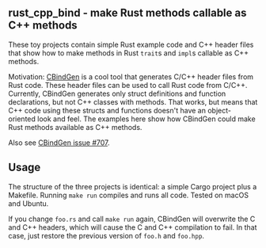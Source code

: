 ## rust_cpp_bind - make Rust methods callable as C++ methods

These toy projects contain simple Rust example code and C++ header files
that show how to make methods in Rust `trait`s and `impl`s callable as
C++ methods.

Motivation: [CBindGen](https://github.com/eqrion/cbindgen) is a cool tool
that generates C/C++ header files from Rust code. These header files can be
used to call Rust code from C/C++. Currently, CBindGen generates only struct
definitions and function declarations, but not C++ classes with methods.
That works, but means that C++ code using these structs and functions
doesn't have an object-oriented look and feel. The examples here show how
CBindGen could make Rust methods available as C++ methods.

Also see [CBindGen issue #707](https://github.com/eqrion/cbindgen/issues/707).

## Usage

The structure of the three projects is identical: a simple Cargo project plus
a Makefile. Running `make run` compiles and runs all code. Tested on macOS
and Ubuntu.

If you change `foo.rs` and call `make run` again, CBindGen will overwrite the
C and C++ headers, which will cause the C and C++ compilation to fail. In that
case, just restore the previous version of `foo.h` and `foo.hpp`.
